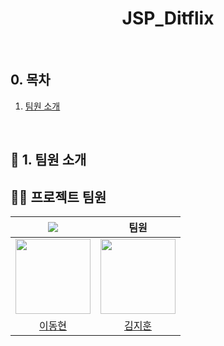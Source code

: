 <div id="top"></div>

<div align='center'>

<h1><b>JSP_Ditflix</b></h1>

</div>

<br>

## 0. 목차

1.  [팀원 소개](#1)

<br >

## <span id="1">🏃 1. 팀원 소개</span>

## 💁‍♂️ 프로젝트 팀원
|<img src="https://img.shields.io/badge/Project_Leader-FF5733" />|팀원|
|:---:|:---:|
|  <img src="https://github.com/sam3319.png" width="120px;"/> |  <img src="https://github.com/.png" width="120px;"/> |
|[이동현](https://github.com/sam3319)|[김지훈](https://github.com/)|

<br>


